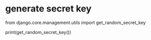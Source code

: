# generate secret key

from django.core.management.utils import get_random_secret_key

print(get_random_secret_key())
